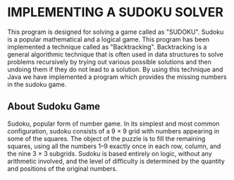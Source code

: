 
# IMPLEMENTING A SUDOKU SOLVER

This program is designed for solving a game called as "SUDOKU". Sudoku is a popular mathematical and a logical game. This program has been implemented a technique called as "Backtracking". Backtracking is a general algorithmic technique that is often used in data structures to solve problems recursively by trying out various possible solutions and then undoing them if they do not lead to a solution. By using this technique and Java we have implemented a program which provides the missing numbers in the sudoku game.


## About Sudoku Game

Sudoku, popular form of number game. In its simplest and most common configuration, sudoku consists of a 9 × 9 grid with numbers appearing in some of the squares. The object of the puzzle is to fill the remaining squares, using all the numbers 1–9 exactly once in each row, column, and the nine 3 × 3 subgrids. Sudoku is based entirely on logic, without any arithmetic involved, and the level of difficulty is determined by the quantity and positions of the original numbers.